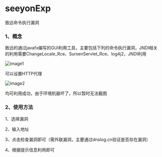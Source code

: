 # seeyonExp
致远命令执行漏洞
### 1、概念

致远的通过javafx编写的GUI利用工具，主要包括下列的命令执行漏洞，JNDI相关的利用需要ChangeLocale_Rce、SursenServlet_Rce、log4j2，JNDI利用

![image1](https://github.com/kai1025/seeyonExp/blob/main/image-20230205213148579.png)

可以设置HTTP代理

![image2](https://github.com/kai1025/seeyonExp/blob/main/image-20230205213651891.png)

均可利用成功，由于环境机器坏了，所以暂时无法截图

### 2、使用方法

1、选择漏洞

2、输入地址

3、点击检查漏洞即可（需外联漏洞，主要通过dnslog.cn验证是否存在漏洞）

4、根据提示信息利用即可

